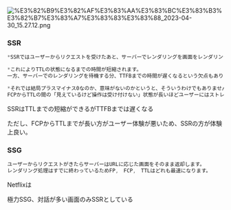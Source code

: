 
![%E3%82%B9%E3%82%AF%E3%83%AA%E3%83%BC%E3%83%B3%E3%82%B7%E3%83%A7%E3%83%83%E3%83%88_2023-04-30_15.27.12.png](https://prod-files-secure.s3.us-west-2.amazonaws.com/521bfabc-4589-4023-af1d-c7e9f5922659/e3b42b03-69dc-4480-96a8-12ef8ce373ce/%E3%82%B9%E3%82%AF%E3%83%AA%E3%83%BC%E3%83%B3%E3%82%B7%E3%83%A7%E3%83%83%E3%83%88_2023-04-30_15.27.12.png?X-Amz-Algorithm=AWS4-HMAC-SHA256&X-Amz-Content-Sha256=UNSIGNED-PAYLOAD&X-Amz-Credential=AKIAT73L2G45HZZMZUHI%2F20240521%2Fus-west-2%2Fs3%2Faws4_request&X-Amz-Date=20240521T135832Z&X-Amz-Expires=3600&X-Amz-Signature=39df7c312725a8619e9487f47f4913107ad3c3e49e0edb1f4706d6a1bfbde824&X-Amz-SignedHeaders=host&x-id=GetObject)


### SSR


```javascript
*SSRではユーザーからリクエストを受けたあと、サーバーでレンダリングを画面をレンダリングするための処理に該当するJavaScriptファイルをクライアントに送信する必要がなくなるため読み込みするデータ容量を抑えることができます。*

*これによりTTLの状態になるまでの時間が短縮されます。
一方、サーバーでのレンダリングを待機する分、TTFBまでの時間が遅くなるという欠点もあります。*

*それでは結局プラスマイナス0なのか、意味がないのかというと、そういうわけでもありません。
FCPからTTLの間の「見えているけど操作は受け付けない」状態が長いほどユーザーにはストレスがかかると言われています。*
```


SSRはTTLまでの短縮ができるがTTFBまでは遅くなる


ただし、FCPからTTLまでが長い方がユーザー体験が悪いため、SSRの方が体験上良い。


### SSG


```javascript
ユーザーからリクエストがきたらサーバーはURLに応じた画面をそのまま返却します。
レンダリング処理はすでに終わっているためFP,　FCP,　TTLはどれも最速になります。
```


Netflixは


極力SSG、対話が多い画面のみSSRとしている

